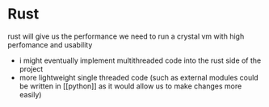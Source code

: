 # Rust

rust will give us the performance we need to run a crystal vm with high perfomance and usability

- i might eventually implement multithreaded code into the rust side of the project
- more lightweight single threaded code (such as external modules could be written in [[python]] as it would allow us to make changes more easily)

